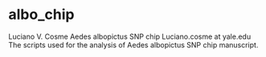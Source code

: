 # albo_chip
Luciano V. Cosme
Aedes albopictus SNP chip
Luciano.cosme at yale.edu
The scripts used for the analysis of Aedes albopictus SNP chip manuscript.
